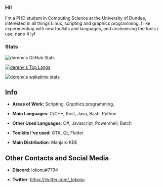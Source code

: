 ### Hi!

I'm a PHD student in Computing Science at the University of Dundee, interested in all things Linux, scripting and graphics programming. I like experimenting with new toolkits and languages, and customising the tools i use. nano 4 lyf

### Stats

![derenv's GitHub Stats](https://github-readme-stats.vercel.app/api?username=derenv&show_icons=true&include_all_commits=true&count_private=true&theme=solarized-dark)

[![derenv's Top Langs](https://github-readme-stats.vercel.app/api/top-langs/?username=derenv&langs_count=50&theme=solarized-dark&layout=compact)](https://github.com/anuraghazra/github-readme-stats)

[![derenv's wakatime stats](https://github-readme-stats.vercel.app/api/wakatime?username=lokonu&theme=solarized-dark)](https://github.com/anuraghazra/github-readme-stats)

<!--
https://github.com/anuraghazra/github-readme-stats
**derenv/derenv** is a ✨ _special_ ✨ repository because its `README.md` (this file) appears on your GitHub profile.
-->

## Info
* **Areas of Work:** Scripting, Graphics programming, 

* **Main Languages**: C/C++, Rust, Java, Bash, Python

* **Other Used Languages**: C#, Javascript, Powershell, Batch

* **Toolkits I've used**: GTK, Qt, Flutter

* **Main Distribution**: Manjaro KDE

## Other Contacts and Social Media
* **Discord**: lokonu#7794

* **Twitter**: https://twitter.com/_lokonu

<!--
The above section is straight up taken from https://github.com/ItzSwirlz/ItzSwirlz/edit/main/README.md
-->
